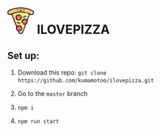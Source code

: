 # <img src="https://raw.githubusercontent.com/kumamotoo/ilovepizza/8b85e15c8f55284b399261b442cbb6e087dfa965/build/pizza-logo.svg?token=AMIJPECIY6PT6WGEVBLTOHC73SMWI" style="max-width: 60px; !important"/> ILOVEPIZZA

## Set up:

1. Download this repo: `git clone https://github.com/kumamotoo/ilovepizza.git`

2. Go to the `master` branch

3. `npm i`

4. `npm run start`
